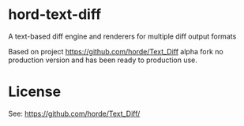 # hord-text-diff
A text-based diff engine and renderers for multiple diff output formats

Based on project https://github.com/horde/Text_Diff alpha fork no production version and has been ready to production use.

# License

See: https://github.com/horde/Text_Diff/